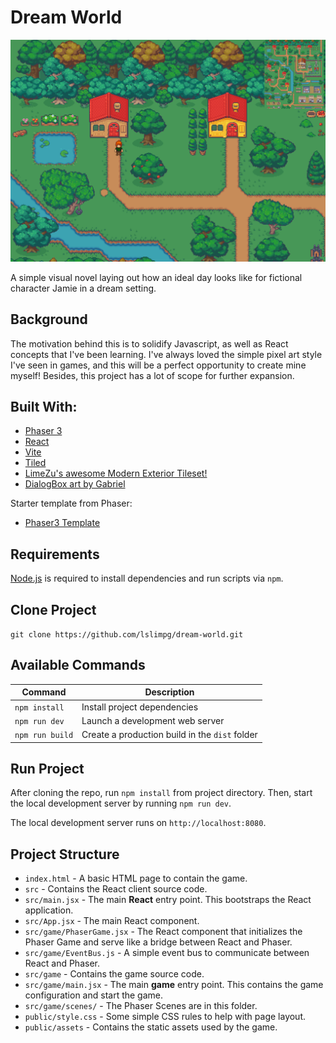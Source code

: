 # Dream World

![screenshot](screenshot.png)

A simple visual novel laying out how an ideal day looks like for fictional character Jamie in a dream setting.

## Background

The motivation behind this is to solidify Javascript, as well as React concepts that I've been learning. I've always loved the simple pixel art style I've seen in games, and this will be a perfect opportunity to create mine myself! Besides, this project has a lot of scope for further expansion.

## Built With:

- [Phaser 3](https://phaser.io/)
- [React](https://react.dev/)
- [Vite](https://vitejs.dev/)
- [Tiled](https://www.mapeditor.org/)
- [LimeZu's awesome Modern Exterior Tileset!](https://limezu.itch.io/modernexteriors)
- [DialogBox art by Gabriel](https://opengameart.org/content/10-basic-message-boxes)

Starter template from Phaser:
- [Phaser3 Template](https://github.com/phaserjs/template-react)

## Requirements

[Node.js](https://nodejs.org) is required to install dependencies and run scripts via `npm`.

## Clone Project

`git clone https://github.com/lslimpg/dream-world.git`

## Available Commands

| Command         | Description                                    |
| --------------- | ---------------------------------------------- |
| `npm install`   | Install project dependencies                   |
| `npm run dev`   | Launch a development web server                |
| `npm run build` | Create a production build in the `dist` folder |

## Run Project

After cloning the repo, run `npm install` from project directory. Then, start the local development server by running `npm run dev`.

The local development server runs on `http://localhost:8080`.

## Project Structure

- `index.html` - A basic HTML page to contain the game.
- `src` - Contains the React client source code.
- `src/main.jsx` - The main **React** entry point. This bootstraps the React application.
- `src/App.jsx` - The main React component.
- `src/game/PhaserGame.jsx` - The React component that initializes the Phaser Game and serve like a bridge between React and Phaser.
- `src/game/EventBus.js` - A simple event bus to communicate between React and Phaser.
- `src/game` - Contains the game source code.
- `src/game/main.jsx` - The main **game** entry point. This contains the game configuration and start the game.
- `src/game/scenes/` - The Phaser Scenes are in this folder.
- `public/style.css` - Some simple CSS rules to help with page layout.
- `public/assets` - Contains the static assets used by the game.
